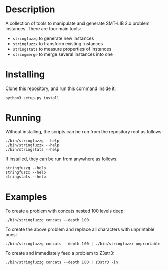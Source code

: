 Description
===========

A collection of tools to manipulate and generate SMT-LIB 2.x problem instances.
There are four main tools:

- `stringfuzzg` to generate new instances
- `stringfuzzx` to transform existing instances
- `stringstats` to measure properties of instances
- `stringmerge` to merge several instances into one

Installing
==========

Clone this repository, and run this command inside it:

    python3 setup.py install

Running
=======

Without installing, the scripts can be run from the repository root as follows:

    ./bin/stringfuzzg --help
    ./bin/stringfuzzx --help
    ./bin/stringstats --help

If installed, they can be run from anywhere as follows:

    stringfuzzg --help
    stringfuzzx --help
    stringstats --help

Examples
========

To create a problem with concats nested 100 levels deep:

    ./bin/stringfuzzg concats --depth 100

To create the above problem and replace all characters with unprintable ones:

    ./bin/stringfuzzg concats --depth 100 | ./bin/stringfuzzx unprintable

To create and immediately feed a problem to Z3str3:

    ./bin/stringfuzzg concats --depth 100 | z3str3 -in
